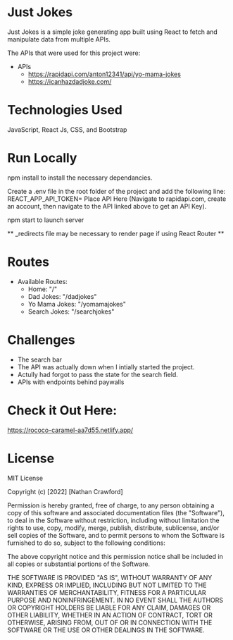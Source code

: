 # Just Jokes

Just Jokes is a simple joke generating app built using React to fetch and manipulate data from multiple APIs.

The APIs that were used for this project were:

- APIs
    - https://rapidapi.com/anton12341/api/yo-mama-jokes
    - https://icanhazdadjoke.com/

# Technologies Used

JavaScript, React Js, CSS, and Bootstrap

# Run Locally

npm install to install the necessary dependancies.

Create a .env file in the root folder of the project and add the following line: REACT_APP_API_TOKEN= Place API Here (Navigate to rapidapi.com, create an account, then navigate to the API linked above to get an API Key).

npm start to launch server

** _redirects file may be necessary to render page if using React Router **


# Routes
- Available Routes:
    - Home: "/"
    - Dad Jokes: "/dadjokes"
    - Yo Mama Jokes: "/yomamajokes"
    - Search Jokes: "/searchjokes"


# Challenges

- The search bar
 - The API was actually down when I intially started the project.
 - Actully had forgot to pass the state for the search field.
- APIs with endpoints behind paywalls

# Check it Out Here:

https://rococo-caramel-aa7d55.netlify.app/

# License

MIT License

Copyright (c) [2022] [Nathan Crawford]

Permission is hereby granted, free of charge, to any person obtaining a copy
of this software and associated documentation files (the "Software"), to deal
in the Software without restriction, including without limitation the rights
to use, copy, modify, merge, publish, distribute, sublicense, and/or sell
copies of the Software, and to permit persons to whom the Software is
furnished to do so, subject to the following conditions:

The above copyright notice and this permission notice shall be included in all
copies or substantial portions of the Software.

THE SOFTWARE IS PROVIDED "AS IS", WITHOUT WARRANTY OF ANY KIND, EXPRESS OR
IMPLIED, INCLUDING BUT NOT LIMITED TO THE WARRANTIES OF MERCHANTABILITY,
FITNESS FOR A PARTICULAR PURPOSE AND NONINFRINGEMENT. IN NO EVENT SHALL THE
AUTHORS OR COPYRIGHT HOLDERS BE LIABLE FOR ANY CLAIM, DAMAGES OR OTHER
LIABILITY, WHETHER IN AN ACTION OF CONTRACT, TORT OR OTHERWISE, ARISING FROM,
OUT OF OR IN CONNECTION WITH THE SOFTWARE OR THE USE OR OTHER DEALINGS IN THE
SOFTWARE.